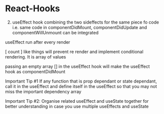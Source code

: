 # React-Hooks

2) useEffect hook
combining the two sideffects for the same piece fo code i.e. same code in componentDidMount, componentDidUpdate and componentWillUnmount can be integrated

useEffect run after every render

[ count ] like things will prevent re render and implement conditional rendering. It is array of values

passing an empty array [] in the useEffect hook will make the useEffect hook as componentDidMount

Important Tip #1 If any function that is prop dependant or state dependant, call it in the useEffect and define itself in the useEffect so that you may not miss the important dependency array

Important Tip #2: Organise related useEffect and useState together for better understanding in case you use multiple useEffects and useState

